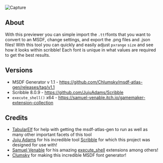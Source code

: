 ![Capture](https://user-images.githubusercontent.com/25496262/201173566-3ace4f80-da03-4ca6-877a-71ebfcbc9ccc.png)

## About

With this previewer you can simple import the `.ttf`fonts that you want to convert to an MSDF, change settings, and export the .png files and .json files! 
With this tool you can quickly and easily adjust `pxrange` `size` and see how it looks within scribble! Each font is unique in what values are required to get the best results.

## Versions
- MSDF Generator v 1.1 - https://github.com/Chlumsky/msdf-atlas-gen/releases/tag/v1.1
- Scribble 8.0.9 - https://github.com/JujuAdams/Scribble
- `execute_shell()` x64 - https://samuel-venable.itch.io/gamemaker-extension-collection 

## Credits

- [TabularElf](https://tabularelf.com/) for help with getting the msdf-atlas-gen to run as well as many other important facets of this tool
- [Juju Adams](https://github.com/JujuAdams) for his incredible tool [Scribble](https://github.com/JujuAdams/Scribble) for which this project was designed for use with!
- [Samuel Venable](https://samuel-venable.itch.io) for his amazing [execute_shell](https://samuel-venable.itch.io/gamemaker-extension-collection) extensions among others!
- [Clumsky](https://github.com/Chlumsky/msdf-atlas-gen/releases/tag/v1.1) for making this incredible MSDF font generator!
